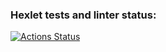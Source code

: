 ### Hexlet tests and linter status:
[![Actions Status](https://github.com/beeslow/python-project-49/actions/workflows/hexlet-check.yml/badge.svg)](https://github.com/beeslow/python-project-49/actions)